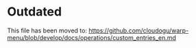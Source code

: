 # Outdated

This file has been moved to: https://github.com/cloudogu/warp-menu/blob/develop/docs/operations/custom_entries_en.md
